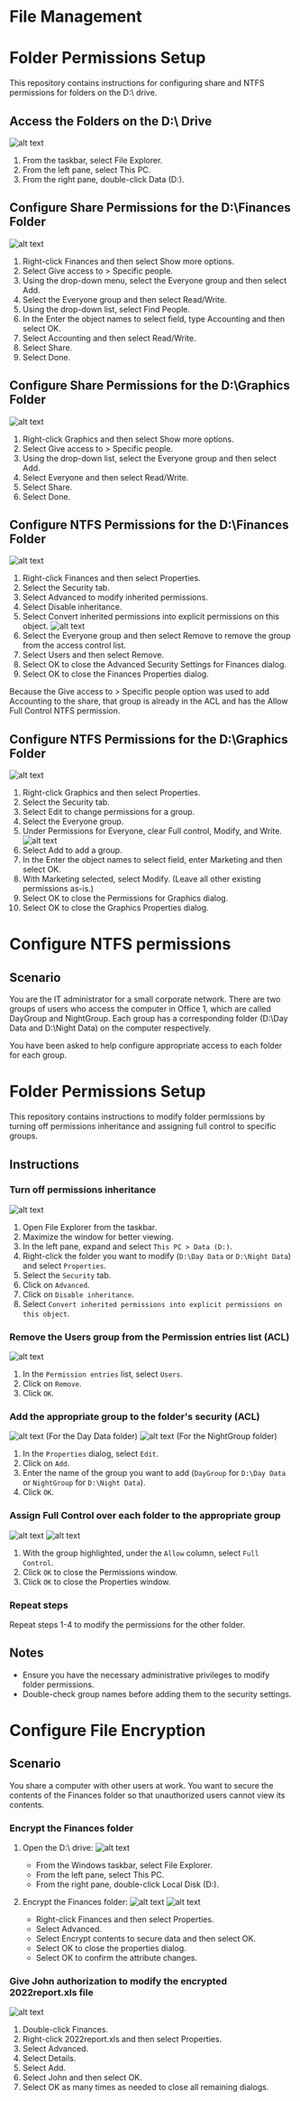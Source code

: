 # File Management

# Folder Permissions Setup

This repository contains instructions for configuring share and NTFS permissions for folders on the D:\ drive.

## Access the Folders on the D:\ Drive
![alt text](image-66.png)
1. From the taskbar, select File Explorer.
2. From the left pane, select This PC.
3. From the right pane, double-click Data (D:).

## Configure Share Permissions for the D:\Finances Folder
![alt text](image-74.png)
1. Right-click Finances and then select Show more options.
2. Select Give access to > Specific people.
3. Using the drop-down menu, select the Everyone group and then select Add.
4. Select the Everyone group and then select Read/Write.
5. Using the drop-down list, select Find People.
6. In the Enter the object names to select field, type Accounting and then select OK.
7. Select Accounting and then select Read/Write.
8. Select Share.
9. Select Done.

## Configure Share Permissions for the D:\Graphics Folder
![alt text](image-75.png)
1. Right-click Graphics and then select Show more options.
2. Select Give access to > Specific people.
3. Using the drop-down list, select the Everyone group and then select Add.
4. Select Everyone and then select Read/Write.
5. Select Share.
6. Select Done.

## Configure NTFS Permissions for the D:\Finances Folder
![alt text](image-76.png)
1. Right-click Finances and then select Properties.
2. Select the Security tab.
3. Select Advanced to modify inherited permissions.
4. Select Disable inheritance.
5. Select Convert inherited permissions into explicit permissions on this object.
![alt text](image-77.png)
6. Select the Everyone group and then select Remove to remove the group from the access control list.
7. Select Users and then select Remove.
8. Select OK to close the Advanced Security Settings for Finances dialog.
9. Select OK to close the Finances Properties dialog.

Because the Give access to > Specific people option was used to add Accounting to the share, that group is already in the ACL and has the Allow Full Control NTFS permission.

## Configure NTFS Permissions for the D:\Graphics Folder
![alt text](image-82.png)
1. Right-click Graphics and then select Properties.
2. Select the Security tab.
3. Select Edit to change permissions for a group.
4. Select the Everyone group.
5. Under Permissions for Everyone, clear Full control, Modify, and Write.
![alt text](image-83.png)
6. Select Add to add a group.
7. In the Enter the object names to select field, enter Marketing and then select OK.
8. With Marketing selected, select Modify. (Leave all other existing permissions as-is.)
9. Select OK to close the Permissions for Graphics dialog.
10. Select OK to close the Graphics Properties dialog.


# Configure NTFS permissions

## Scenario

You are the IT administrator for a small corporate network. There are two groups of users who access the computer in Office 1, which are called DayGroup and NightGroup. Each group has a corresponding folder (D:​\​Day Data and D:​\​Night Data) on the computer respectively.

You have been asked to help configure appropriate access to each folder for each group.

# Folder Permissions Setup

This repository contains instructions to modify folder permissions by turning off permissions inheritance and assigning full control to specific groups.

## Instructions

### Turn off permissions inheritance
![alt text](image-84.png)
1. Open File Explorer from the taskbar.
2. Maximize the window for better viewing.
3. In the left pane, expand and select `This PC > Data (D:)`.
4. Right-click the folder you want to modify (`D:\Day Data` or `D:\Night Data`) and select `Properties`.
5. Select the `Security` tab.
6. Click on `Advanced`.
7. Click on `Disable inheritance`.
8. Select `Convert inherited permissions into explicit permissions on this object`.

### Remove the Users group from the Permission entries list (ACL)
![alt text](image-85.png)
1. In the `Permission entries` list, select `Users`.
2. Click on `Remove`.
3. Click `OK`.

### Add the appropriate group to the folder's security (ACL)
![alt text](image-86.png) (For the Day Data folder)
![alt text](image-87.png) (For the NightGroup folder)
1. In the `Properties` dialog, select `Edit`.
2. Click on `Add`.
3. Enter the name of the group you want to add (`DayGroup` for `D:\Day Data` or `NightGroup` for `D:\Night Data`).
4. Click `OK`.

### Assign Full Control over each folder to the appropriate group
![alt text](image-89.png)
![alt text](image-88.png)
1. With the group highlighted, under the `Allow` column, select `Full Control`.
2. Click `OK` to close the Permissions window.
3. Click `OK` to close the Properties window.

### Repeat steps

Repeat steps 1-4 to modify the permissions for the other folder.

## Notes

- Ensure you have the necessary administrative privileges to modify folder permissions.
- Double-check group names before adding them to the security settings.

# Configure File Encryption

##  Scenario

You share a computer with other users at work. You want to secure the contents of the Finances folder so that unauthorized users cannot view its contents.



### Encrypt the Finances folder

1. Open the D:\ drive:
![alt text](image-90.png)
    - From the Windows taskbar, select File Explorer.
    - From the left pane, select This PC.
    - From the right pane, double-click Local Disk (D:).

2. Encrypt the Finances folder:
![alt text](image-91.png)
![alt text](image-92.png)
    - Right-click Finances and then select Properties.
    - Select Advanced.
    - Select Encrypt contents to secure data and then select OK.
    - Select OK to close the properties dialog.
    - Select OK to confirm the attribute changes.

### Give John authorization to modify the encrypted 2022report.xls file
![alt text](image-93.png)
1. Double-click Finances.
2. Right-click 2022report.xls and then select Properties.
3. Select Advanced.
4. Select Details.
5. Select Add.
6. Select John and then select OK.
7. Select OK as many times as needed to close all remaining dialogs.


